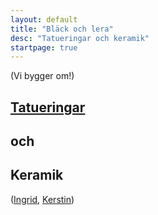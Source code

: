 ```yaml
---
layout: default
title: "Bläck och lera"
desc: "Tatueringar och keramik"
startpage: true
---
```


<div class="text-center">
    <p> (Vi bygger om!) </p>
    <p><h2> <a href="{{ site.baseurl }}/Kristin">Tatueringar</a></h2> </p>
    <p><h2> och </h2> </p>
    <p><h2> Keramik </h2> </p>
    <p>(<a href="{{ site.baseurl }}/Ingrid">Ingrid</a>, <a href="{{ site.baseurl }}/Kerstin">Kerstin</a>) </p>
</div>